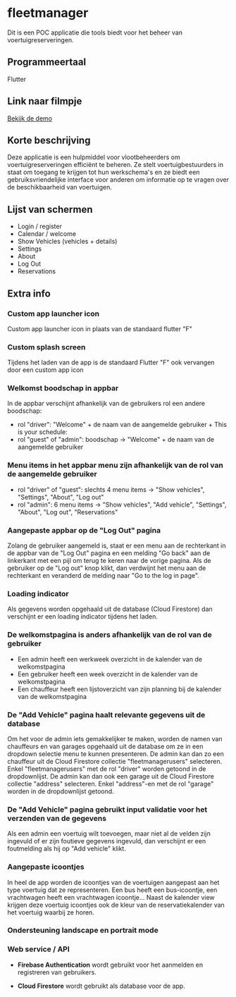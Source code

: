 # fleetmanager

Dit is een POC applicatie die tools biedt voor het beheer van voertuigreserveringen.

## Programmeertaal

Flutter

## Link naar filmpje

[Bekijk de demo](https://youtu.be/yTeLTykJVqc)

## Korte beschrijving

Deze applicatie is een hulpmiddel voor vlootbeheerders om voertuigreserveringen efficiënt te beheren. 
Ze stelt voertuigbestuurders in staat om toegang te krijgen tot hun werkschema's 
en ze biedt een gebruiksvriendelijke interface voor anderen om informatie op te vragen over de beschikbaarheid van voertuigen.

## Lijst van schermen

* Login / register
* Calendar / welcome
* Show Vehicles (vehicles + details)
* Settings
* About
* Log Out 
* Reservations 

## Extra info

### Custom app launcher icon
Custom app launcher icon in plaats van de standaard flutter "F" 

### Custom splash screen
Tijdens het laden van de app is de standaard Flutter "F" ook vervangen door een custom app icon

### Welkomst boodschap in appbar
In de appbar verschijnt afhankelijk van de gebruikers rol een andere boodschap:
* rol "driver": "Welcome" + de naam van de aangemelde gebruiker + This is your schedule:
* rol "guest" of "admin": boodschap -> "Welcome" + de naam van de aangemelde gebruiker
 
### Menu items in het appbar menu zijn afhankelijk van de rol van de aangemelde gebruiker
* rol "driver" of "guest": slechts 4 menu items -> "Show vehicles", "Settings", "About", "Log out"
* rol "admin": 6 menu items -> "Show vehicles", "Add vehicle", "Settings", "About", "Log out", "Reservations"

### Aangepaste appbar op de "Log Out" pagina
Zolang de gebruiker aangemeld is, staat er een menu aan de rechterkant in de appbar van de "Log Out" pagina en een melding "Go back" aan de linkerkant met een pijl om terug te keren naar de vorige pagina.
Als de gebruiker op de "Log out" knop klikt, dan verdwijnt het menu aan de rechterkant en veranderd de melding naar "Go to the log in page".

### Loading indicator
Als gegevens worden opgehaald uit de database (Cloud Firestore) dan verschijnt er een loading indicator tijdens het laden.

### De welkomstpagina is anders afhankelijk van de rol van de gebruiker
* Een admin heeft een werkweek overzicht in de kalender van de welkomstpagina
* Een gebruiker heeft een week overzicht in de kalender van de welkomstpagina
* Een chauffeur heeft een lijstoverzicht van zijn planning bij de kalender van de welkomstpagina

### De "Add Vehicle" pagina haalt relevante gegevens uit de database
Om het voor de admin iets gemakkelijker te maken, worden de namen van chauffeurs en van garages opgehaald uit de database om ze in een dropdown selectie menu te kunnen presenteren.
De admin kan dan zo een chauffeur uit de Cloud Firestore collectie "fleetmanagerusers" selecteren. Enkel "fleetmanagerusers" met de rol "driver" worden getoond in de dropdownlijst.
De admin kan dan ook een garage uit de Cloud Firestore collectie "address" selecteren. Enkel "address"-en met de rol "garage" worden in de dropdownlijst getoond. 

### De "Add Vehicle" pagina gebruikt input validatie voor het verzenden van de gegevens 
Als een admin een voertuig wilt toevoegen, maar niet al de velden zijn ingevuld of er zijn foutieve gegevens ingevuld, dan verschijnt er een foutmelding als hij op "Add vehicle" klikt.

### Aangepaste icoontjes    
In heel de app worden de icoontjes van de voertuigen aangepast aan het type voertuig dat ze representeren.
Een bus heeft een bus-icoontje, een vrachtwagen heeft een vrachtwagen icoontje...
Naast de kalender view krijgen deze voertuig icoontjes ook de kleur van de reservatiekalender van het voertuig waarbij ze horen.

### Ondersteuning landscape en portrait mode

### Web service / API

* **Firebase Authentication**
wordt gebruikt voor het aanmelden en registreren van gebruikers.

* **Cloud Firestore**
wordt gebruikt als database voor de app.
